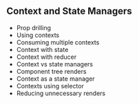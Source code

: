 ## Context and State Managers

- Prop drilling
- Using contexts
- Consuming multiple contexts
- Context with state
- Context with reducer
- Context vs state managers
- Component tree renders
- Context as a state manager
- Contexts using selector
- Reducing unnecessary renders
